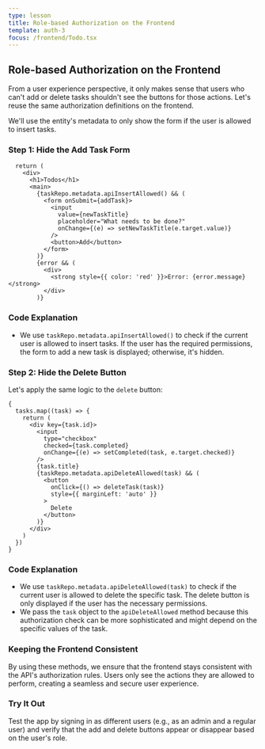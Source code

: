 ```yaml
---
type: lesson
title: Role-based Authorization on the Frontend
template: auth-3
focus: /frontend/Todo.tsx
---
```


## Role-based Authorization on the Frontend

From a user experience perspective, it only makes sense that users who can't add or delete tasks shouldn't see the buttons for those actions. Let's reuse the same authorization definitions on the frontend.

We'll use the entity's metadata to only show the form if the user is allowed to insert tasks.

### Step 1: Hide the Add Task Form

```tsx title="frontend/Todo.tsx" add={5,14}
  return (
    <div>
      <h1>Todos</h1>
      <main>
        {taskRepo.metadata.apiInsertAllowed() && (
          <form onSubmit={addTask}>
            <input
              value={newTaskTitle}
              placeholder="What needs to be done?"
              onChange={(e) => setNewTaskTitle(e.target.value)}
            />
            <button>Add</button>
          </form>
        )}
        {error && (
          <div>
            <strong style={{ color: 'red' }}>Error: {error.message}</strong>
          </div>
        )}
```

### Code Explanation

- We use `taskRepo.metadata.apiInsertAllowed()` to check if the current user is allowed to insert tasks. If the user has the required permissions, the form to add a new task is displayed; otherwise, it's hidden.

### Step 2: Hide the Delete Button

Let's apply the same logic to the `delete` button:

```tsx title="frontend/Todo.tsx" add={11,18}
{
  tasks.map((task) => {
    return (
      <div key={task.id}>
        <input
          type="checkbox"
          checked={task.completed}
          onChange={(e) => setCompleted(task, e.target.checked)}
        />
        {task.title}
        {taskRepo.metadata.apiDeleteAllowed(task) && (
          <button
            onClick={() => deleteTask(task)}
            style={{ marginLeft: 'auto' }}
          >
            Delete
          </button>
        )}
      </div>
    )
  })
}
```

### Code Explanation

- We use `taskRepo.metadata.apiDeleteAllowed(task)` to check if the current user is allowed to delete the specific task. The delete button is only displayed if the user has the necessary permissions.
- We pass the `task` object to the `apiDeleteAllowed` method because this authorization check can be more sophisticated and might depend on the specific values of the task.

### Keeping the Frontend Consistent

By using these methods, we ensure that the frontend stays consistent with the API's authorization rules. Users only see the actions they are allowed to perform, creating a seamless and secure user experience.

### Try It Out

Test the app by signing in as different users (e.g., as an admin and a regular user) and verify that the add and delete buttons appear or disappear based on the user's role.
